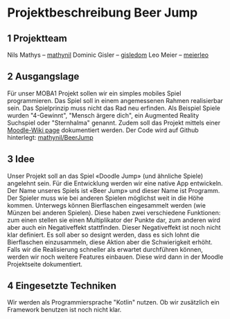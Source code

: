 # Projektbeschreibung Beer Jump

## 1 Projektteam
Nils Mathys – [mathynil](mailto:mathynil@students.zhaw.ch)
Dominic Gisler – [gisledom](mailto:gisledom@students.zhaw.ch)
Leo Meier – [meierleo](mailto:meierleo@students.zhaw.ch)

## 2 Ausgangslage
Für unser MOBA1 Projekt sollen wir ein simples mobiles Spiel programmieren. Das Spiel soll in einem angemessenen Rahmen realisierbar sein. Das Spielprinzip muss nicht das Rad neu erfinden.
Als Beispiel Spiele wurden "4-Gewinnt", "Mensch ärgere dich", ein Augmented Reality Suchspiel oder "Sternhalma" genannt.
Zudem soll das Projekt mittels einer [Moodle-Wiki page](https://moodle2.zhaw.ch/mod/wiki/view.php?pageid=11351) dokumentiert werden.
Der Code wird auf Github hinterlegt: [mathynil/BeerJump](https://github.zhaw.ch/mathynil/BeerJump)

## 3 Idee
Unser Projekt soll an das Spiel «Doodle Jump» (und ähnliche Spiele) angelehnt sein. Für die Entwicklung werden wir eine native App entwickeln. Der Name unseres Spiels ist «Beer Jump» und dieser Name ist Programm. Der Spieler muss wie bei anderen Spielen möglichst weit in die Höhe kommen. Unterwegs können Bierflaschen eingesammelt werden (wie Münzen bei anderen Spielen). Diese haben zwei verschiedene Funktionen: zum einen stellen sie einen Multiplikator der Punkte dar, zum anderen wird aber auch ein Negativeffekt stattfinden.
Dieser Negativeffekt ist noch nicht klar definiert. Es soll aber so designt werden, dass es sich lohnt die Bierflaschen einzusammeln, diese Aktion aber die Schwierigkeit erhöht.
Falls wir die Realisierung schneller als erwartet durchführen können, werden wir noch weitere Features einbauen. Diese wird dann in der Moodle Projektseite dokumentiert.

## 4 Eingesetzte Techniken
Wir werden als Programmiersprache "Kotlin" nutzen. Ob wir zusätzlich ein Framework benutzen ist noch nicht klar.
